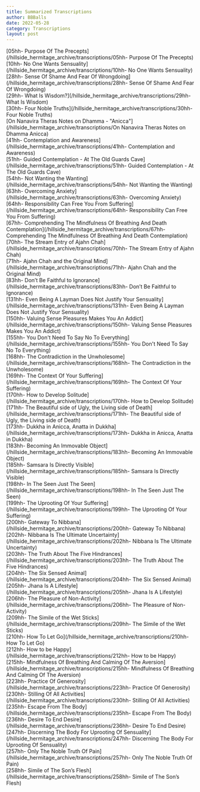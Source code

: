 ```yaml
---
title: Summarized Transcriptions
author: BBBalls
date: 2022-05-28
category: Transcriptions
layout: post
---
```


[05hh- Purpose Of The Precepts](/hillside_hermitage_archive/transcriptions/05hh- Purpose Of The Precepts)\
[10hh- No One Wants Sensuality](/hillside_hermitage_archive/transcriptions/10hh- No One Wants Sensuality)\
[28hh- Sense Of Shame And Fear Of Wrongdoing](/hillside_hermitage_archive/transcriptions/28hh- Sense Of Shame And Fear Of Wrongdoing)\
[29hh- What Is Wisdom?](/hillside_hermitage_archive/transcriptions/29hh- What Is Wisdom)\
[30hh- Four Noble Truths](/hillside_hermitage_archive/transcriptions/30hh- Four Noble Truths)\
[On Nanavira Theras Notes on Dhamma - "Anicca"](/hillside_hermitage_archive/transcriptions/On Nanavira Theras Notes on Dhamma Anicca)\
[41hh- Contemplation and Awareness](/hillside_hermitage_archive/transcriptions/41hh- Contemplation and Awareness)\
[51hh- Guided Contemplation - At The Old Guards Cave](/hillside_hermitage_archive/transcriptions/51hh- Guided Contemplation - At The Old Guards Cave)\
[54hh- Not Wanting the Wanting](/hillside_hermitage_archive/transcriptions/54hh- Not Wanting the Wanting)\
[63hh- Overcoming Anxiety](/hillside_hermitage_archive/transcriptions/63hh- Overcoming Anxiety)\
[64hh- Responsibility Can Free You From Suffering](/hillside_hermitage_archive/transcriptions/64hh- Responsibility Can Free You From Suffering)\
[67hh- Comprehending The Mindfulness Of Breathing And Death Contemplation](/hillside_hermitage_archive/transcriptions/67hh- Comprehending The Mindfulness Of Breathing And Death Contemplation)\
[70hh- The Stream Entry of Ajahn Chah](/hillside_hermitage_archive/transcriptions/70hh- The Stream Entry of Ajahn Chah)\
[71hh- Ajahn Chah and the Original Mind](/hillside_hermitage_archive/transcriptions/71hh- Ajahn Chah and the Original Mind)\
[83hh- Don’t Be Faithful to Ignorance](/hillside_hermitage_archive/transcriptions/83hh- Don’t Be Faithful to Ignorance)\
[131hh- Even Being A Layman Does Not Justify Your Sensuality](/hillside_hermitage_archive/transcriptions/131hh- Even Being A Layman Does Not Justify Your Sensuality)\
[150hh- Valuing Sense Pleasures Makes You An Addict](/hillside_hermitage_archive/transcriptions/150hh- Valuing Sense Pleasures Makes You An Addict)\
[155hh- You Don't Need To Say No To Everything](/hillside_hermitage_archive/transcriptions/155hh- You Don't Need To Say No To Everything)\
[168hh- The Contradiction in the Unwholesome](/hillside_hermitage_archive/transcriptions/168hh- The Contradiction in the Unwholesome)\
[169hh- The Context Of Your Suffering](/hillside_hermitage_archive/transcriptions/169hh- The Context Of Your Suffering)\
[170hh- How to Develop Solitude](/hillside_hermitage_archive/transcriptions/170hh- How to Develop Solitude)\
[171hh- The Beautiful side of Ugly, the Living side of Death](/hillside_hermitage_archive/transcriptions/171hh- The Beautiful side of Ugly, the Living side of Death)\
[173hh- Dukkha in Anicca, Anatta in Dukkha](/hillside_hermitage_archive/transcriptions/173hh- Dukkha in Anicca, Anatta in Dukkha)\
[183hh- Becoming An Immovable Object](/hillside_hermitage_archive/transcriptions/183hh- Becoming An Immovable Object)\
[185hh- Samsara Is Directly Visible](/hillside_hermitage_archive/transcriptions/185hh- Samsara Is Directly Visible)\
[198hh- In The Seen Just The Seen](/hillside_hermitage_archive/transcriptions/198hh- In The Seen Just The Seen)\
[199hh- The Uprooting Of Your Suffering](/hillside_hermitage_archive/transcriptions/199hh- The Uprooting Of Your Suffering)\
[200hh- Gateway To Nibbana](/hillside_hermitage_archive/transcriptions/200hh- Gateway To Nibbana)\
[202hh- Nibbana Is The Ultimate Uncertainty](/hillside_hermitage_archive/transcriptions/202hh- Nibbana Is The Ultimate Uncertainty)\
[203hh- The Truth About The Five Hindrances](/hillside_hermitage_archive/transcriptions/203hh- The Truth About The Five Hindrances)\
[204hh- The Six Sensed Animal](/hillside_hermitage_archive/transcriptions/204hh- The Six Sensed Animal)\
[205hh- Jhana Is A Lifestyle](/hillside_hermitage_archive/transcriptions/205hh- Jhana Is A Lifestyle)\
[206hh- The Pleasure of Non-Activity](/hillside_hermitage_archive/transcriptions/206hh- The Pleasure of Non-Activity)\
[209hh- The Simile of the Wet Sticks](/hillside_hermitage_archive/transcriptions/209hh- The Simile of the Wet Sticks)\
[210hh- How To Let Go](/hillside_hermitage_archive/transcriptions/210hh- How To Let Go)\
[212hh- How to be Happy](/hillside_hermitage_archive/transcriptions/212hh- How to be Happy)\
[215hh- Mindfulness Of Breathing And Calming Of The Aversion](/hillside_hermitage_archive/transcriptions/215hh- Mindfulness Of Breathing And Calming Of The Aversion)\
[223hh- Practice Of Generosity](/hillside_hermitage_archive/transcriptions/223hh- Practice Of Generosity)\
[230hh- Stilling Of All Activities](/hillside_hermitage_archive/transcriptions/230hh- Stilling Of All Activities)\
[235hh- Escape From The Body](/hillside_hermitage_archive/transcriptions/235hh- Escape From The Body)\
[236hh- Desire To End Desire](/hillside_hermitage_archive/transcriptions/236hh- Desire To End Desire)\
[247hh- Discerning The Body For Uprooting Of Sensuality](/hillside_hermitage_archive/transcriptions/247hh- Discerning The Body For Uprooting Of Sensuality)\
[257hh- Only The Noble Truth Of Pain](/hillside_hermitage_archive/transcriptions/257hh- Only The Noble Truth Of Pain)\
[258hh- Simile of The Son’s Flesh](/hillside_hermitage_archive/transcriptions/258hh- Simile of The Son’s Flesh)

